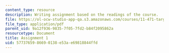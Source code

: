 ```yaml
---
content_type: resource
description: Writing assignment based on the readings of the course.
file: https://ol-ocw-studio-app-qa.s3.amazonaws.com/courses/11-471-targeting-the-poor-local-economic-development-in-developing-countries-spring-2010/5773765986690138e53ae69818844ffd_MIT11_471S10_Assignment1.pdf
file_type: application/pdf
parent_uid: 9a12f936-9835-7f05-7fd2-b84f2095862a
resourcetype: Document
title: Assignment 1
uid: 57737659-8669-0138-e53a-e69818844ffd
---
```

